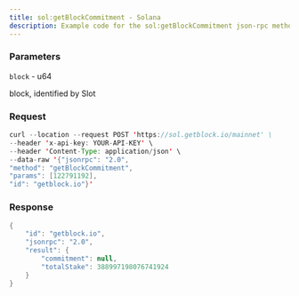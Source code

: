 ```yaml
---
title: sol:getBlockCommitment - Solana
description: Example code for the sol:getBlockCommitment json-rpc method. Сomplete guide on how to use sol:getBlockCommitment json-rpc in GetBlock.io Web3 documentation.
---
```


### Parameters


`block` - u64

block, identified by Slot

### Request

``` java
curl --location --request POST 'https://sol.getblock.io/mainnet' \ 
--header 'x-api-key: YOUR-API-KEY' \ 
--header 'Content-Type: application/json' \ 
--data-raw '{"jsonrpc": "2.0",
"method": "getBlockCommitment",
"params": [122791192],
"id": "getblock.io"}'
```

###  Response

``` java
{
    "id": "getblock.io",
    "jsonrpc": "2.0",
    "result": {
        "commitment": null,
        "totalStake": 388997198076741924
    }
}
```

